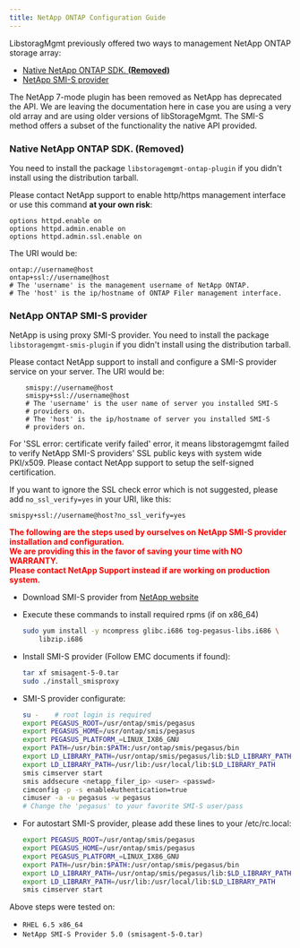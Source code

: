 ```yaml
---
title: NetApp ONTAP Configuration Guide
---
```


LibstoragMgmt previously offered two ways to management NetApp ONTAP
storage array:

* [Native NetApp ONTAP SDK. **(Removed)**][1]
* [NetApp SMI-S provider][2]

The NetApp 7-mode plugin has been removed as NetApp has deprecated the API. We
are leaving the documentation here in case you are using a very old array and
are using older versions of libStorageMgmt.  The SMI-S method offers a
subset of the functionality the native API provided.

### Native NetApp ONTAP SDK. **(Removed)**

You need to install the package `libstoragemgmt-ontap-plugin`
if you didn't install using the distribution tarball.

Please contact NetApp support to enable http/https management
interface or use this command **at your own risk**:

```
options httpd.enable on
options httpd.admin.enable on
options httpd.admin.ssl.enable on
```

The URI would be:

```
ontap://username@host
ontap+ssl://username@host
# The 'username' is the management username of NetApp ONTAP.
# The 'host' is the ip/hostname of ONTAP Filer management interface.
```

### NetApp ONTAP SMI-S provider

NetApp is using proxy SMI-S provider. You need to install the
package `libstoragemgmt-smis-plugin` if you didn't install using the
distribution tarball.

Please contact NetApp support to install and
configure a SMI-S provider service on your server. The URI would be:

```
    smispy://username@host
    smispy+ssl://username@host
    # The 'username' is the user name of server you installed SMI-S
    # providers on.
    # The 'host' is the ip/hostname of server you installed SMI-S
    # providers on.
```

For 'SSL error: certificate verify failed' error, it means
libstoragemgmt failed to verify NetApp SMI-S providers' SSL public keys
with system wide PKI/x509.
Please contact NetApp support to setup the self-signed certification.

If you want to ignore the SSL check error which is not suggested, please
add `no_ssl_verify=yes` in your URI, like this:

```
smispy+ssl://username@host?no_ssl_verify=yes
```

<p style="color: red">
<b>
The following are the steps used by ourselves on NetApp SMI-S provider
<br>
installation and configuration.
<br>
We are providing this in the favor of saving your time with NO WARRANTY.
<br>
Please contact NetApp Support instead if are working on production system.
</b>
</p>

* Download SMI-S provider from [NetApp website][3]

* Execute these commands to install required rpms (if on x86_64)

    ```bash
    sudo yum install -y ncompress glibc.i686 tog-pegasus-libs.i686 \
        libzip.i686
    ```

* Install SMI-S provider (Follow EMC documents if found):

    ```bash
    tar xf smisagent-5-0.tar
    sudo ./install_smisproxy
    ```

* SMI-S provider configurate:

    ```bash
    su -    # root login is required
    export PEGASUS_ROOT=/usr/ontap/smis/pegasus
    export PEGASUS_HOME=/usr/ontap/smis/pegasus
    export PEGASUS_PLATFORM_=LINUX_IX86_GNU
    export PATH=/usr/bin:$PATH:/usr/ontap/smis/pegasus/bin
    export LD_LIBRARY_PATH=/usr/ontap/smis/pegasus/lib:$LD_LIBRARY_PATH
    export LD_LIBRARY_PATH=/usr/lib:/usr/local/lib:$LD_LIBRARY_PATH
    smis cimserver start
    smis addsecure <netapp_filer_ip> <user> <passwd>
    cimconfig -p -s enableAuthentication=true
    cimuser -a -u pegasus -w pegasus
    # Change the 'pegasus' to your favorite SMI-S user/pass
    ```

* For autostart SMI-S provider, please add these lines to your
  /etc/rc.local:

    ```bash
    export PEGASUS_ROOT=/usr/ontap/smis/pegasus
    export PEGASUS_HOME=/usr/ontap/smis/pegasus
    export PEGASUS_PLATFORM_=LINUX_IX86_GNU
    export PATH=/usr/bin:$PATH:/usr/ontap/smis/pegasus/bin
    export LD_LIBRARY_PATH=/usr/ontap/smis/pegasus/lib:$LD_LIBRARY_PATH
    export LD_LIBRARY_PATH=/usr/lib:/usr/local/lib:$LD_LIBRARY_PATH
    smis cimserver start
    ```

Above steps were tested on:

* `RHEL 6.5 x86_64`
* `NetApp SMI-S Provider 5.0 (smisagent-5-0.tar)`

[1]: #native-netapp-ontap-sdk-preferred
[2]: #netapp-ontap-smi-s-provider
[3]: http://support.netapp.com/download/defs/smis/Linux.shtml
